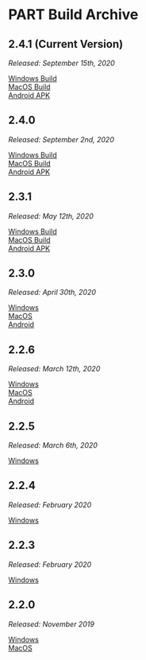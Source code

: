 # PART Build Archive

## 2.4.1 (Current Version)

*Released: September 15th, 2020*

[Windows Build](https://braingamecentergamefiles.s3-us-west-1.amazonaws.com/PART/Builds/v2.4.1/PART_2.4.1_WINx64.zip)  
[MacOS Build](https://braingamecentergamefiles.s3-us-west-1.amazonaws.com/PART/Builds/v2.4.1/PART_2.4.1_MacOS.dmg)  
[Android APK](https://braingamecentergamefiles.s3-us-west-1.amazonaws.com/PART/Builds/v2.4.1/PART_2.4.1_Android.apk)


## 2.4.0

*Released: September 2nd, 2020*

[Windows Build](https://braingamecentergamefiles.s3-us-west-1.amazonaws.com/PART/Builds/PART_2.4.0_WINx64.zip)  
[MacOS Build](https://braingamecentergamefiles.s3-us-west-1.amazonaws.com/PART/Builds/PART_2.4.0_MacOS.dmg)  
[Android APK](https://braingamecentergamefiles.s3-us-west-1.amazonaws.com/PART/Builds/PART_2.4.0_Android.apk)


## 2.3.1

*Released: May 12th, 2020*

[Windows Build](https://braingamecentergamefiles.s3-us-west-1.amazonaws.com/PART/Builds/PART_2.3.1_WINx64.zip)  
[MacOS Build](https://braingamecentergamefiles.s3-us-west-1.amazonaws.com/PART/Builds/PART_2.3.1_MacOS.dmg)  
[Android APK](https://braingamecentergamefiles.s3-us-west-1.amazonaws.com/PART/Builds/PART_2.3.1_Android.apk)

## 2.3.0

*Released: April 30th, 2020*

[Windows](https://braingamecentergamefiles.s3-us-west-1.amazonaws.com/PART/Builds/PART_2.3.0_WINx64.zip)  
[MacOS](https://braingamecentergamefiles.s3-us-west-1.amazonaws.com/PART/Builds/PART_2.3.0_MacOS.dmg)  
[Android](https://braingamecentergamefiles.s3-us-west-1.amazonaws.com/PART/Builds/PART_2.3.0_Android.apk)  

## 2.2.6

*Released: March 12th, 2020*

[Windows](https://braingamecentergamefiles.s3-us-west-1.amazonaws.com/PART/Builds/PART_2.2.6_WINx64.zip)  
[MacOS](https://braingamecentergamefiles.s3-us-west-1.amazonaws.com/PART/Builds/PART_2.2.6_MacOS.dmg)  
[Android](https://braingamecentergamefiles.s3-us-west-1.amazonaws.com/PART/Builds/PART_2.2.6_Android.apk)  

## 2.2.5

*Released: March 6th, 2020*

[Windows](https://braingamecentergamefiles.s3-us-west-1.amazonaws.com/PART/Builds/PART_2.2.5_WINx64.zip)

## 2.2.4

*Released: February 2020*

[Windows](https://braingamecentergamefiles.s3-us-west-1.amazonaws.com/PART/Builds/PART_2.2.4_WINx64.zip)

## 2.2.3

*Released: February 2020*

[Windows](https://braingamecentergamefiles.s3-us-west-1.amazonaws.com/PART/Builds/PART_2.2.3_WINx64.zip)

## 2.2.0 

*Released: November 2019*

[Windows](https://braingamecentergamefiles.s3-us-west-1.amazonaws.com/PART/Builds/PART_PC_v2.2.zip)  
[MacOS](https://braingamecentergamefiles.s3-us-west-1.amazonaws.com/PART/Builds/PARTInstaller.dmg)
